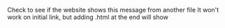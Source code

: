Check to see if the website shows this message from another file
It won't work on initial link, but adding <file name>.html at the end will show
